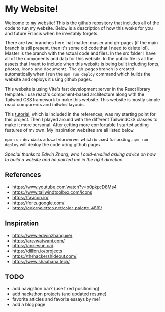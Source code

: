 # My Website!

Welcome to my website! This is the github repository that includes all of the code to run my website. Below is a description of how this works for you and future Francis when he inevitably forgets.

There are two branches here that matter: master and gh-pages (if the main branch is still present, then it's some old code that I need to delete lol). Master is the branch with the actual code and files. In the src folder I have all of the components and data for this website. In the public file is all the assets that I want to include when this website is being built including fonts, photos, icons, and documents. The gh-pages branch is created automatically when I run the `npm run deploy` command which builds the website and deploys it using github pages.

This website is using Vite's fast development server in the React library template. I use react's component-based architecture along with the Tailwind CSS framework to make this website. This website is mostly simple react components and tailwind layouts.

This [tutorial](https://www.youtube.com/watch?v=b0pkpcD8Ms4 'Tutorial'), which is included in the references, was my starting point for this project. Then I played around with the different TailwindCSS classes to make it more personal. After getting more comfortable I started adding features of my own. My inspiration websites are all listed below.

`npm run dev` starts a local vite server which is used for testing. `npm run deploy` will deploy the code using github pages. 

*Special thanks to Edwin Zhang, who I cold-emailed asking advice on how to build a website and he pointed me in the right direction.*

## References
- https://www.youtube.com/watch?v=b0pkpcD8Ms4
- https://www.tailwindtoolbox.com/icons
- https://favicon.io/
- https://fonts.google.com/
- https://colorpalettes.net/color-palette-4581/

## Inspiration
- https://www.edwinzhang.me/
- https://aravwatwani.com/
- https://anniesun.ca/
- https://dillion.io/projects
- https://thehackershideout.com/
- https://www.shaahana.tech/

## TODO
- add navigation bar? (use fixed positioning)
- add hackathon projects (and updated resume)
- favorite articles and favorite essays by me?
- add a blog page
